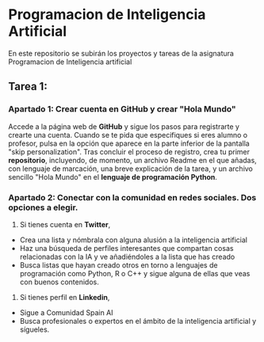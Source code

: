 # Programacion de Inteligencia Artificial
En este repositorio se subirán los proyectos y tareas de la asignatura Programacion de Inteligencia artificial

## Tarea 1:

### Apartado 1: Crear cuenta en GitHub y crear "Hola Mundo"

Accede a la página web de **GitHub** y sigue los pasos para registrarte y crearte una cuenta. Cuando se te pida que especifiques si eres alumno o profesor, pulsa en la opción que aparece en la parte inferior de la pantalla "skip personalization". Tras concluir el proceso de registro, crea tu primer **repositorio**, incluyendo, de momento, un archivo Readme en el que añadas, con lenguaje de marcación, una breve explicación de la tarea, y un archivo sencillo "Hola Mundo" en el **lenguaje de programación Python**. 

### Apartado 2: Conectar con la comunidad en redes sociales. Dos opciones a elegir.

1. Si tienes cuenta en **Twitter**,
  - Crea una lista y nómbrala con alguna alusión a la inteligencia artificial
  - Haz una búsqueda de perfiles interesantes que compartan cosas relacionadas con la IA y ve añadiéndoles a la lista que has creado
  - Busca listas que hayan creado otros en torno a lenguajes de programación como Python, R o C++ y sigue alguna de ellas que veas con buenos contenidos. 
1. Si tienes perfil en **Linkedin**,
  - Sigue a Comunidad Spain AI
  - Busca profesionales o expertos en el ámbito de la inteligencia artificial y sígueles.
